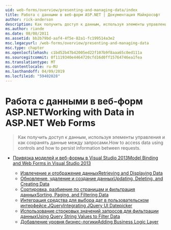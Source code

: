 ```yaml
---
uid: web-forms/overview/presenting-and-managing-data/index
title: Работа с данными в веб-форм ASP.NET | Документация Майкрософт
author: rick-anderson
description: Как получить доступ к данным, используя элементы управления и как сохранять данные между запросами.
ms.author: riande
ms.date: 08/08/2011
ms.assetid: bb2b79bd-aaf4-4f5e-82a1-fc199514a3e2
msc.legacyurl: /web-forms/overview/presenting-and-managing-data
msc.type: chapter
ms.openlocfilehash: c1bd52b47b42005ed22f107b9f8aaa65c0ed111a
ms.sourcegitcommit: 0f1119340e4464720cfd16d0ff15764746ea1fea
ms.translationtype: MT
ms.contentlocale: ru-RU
ms.lasthandoff: 04/09/2019
ms.locfileid: "59402028"
---
```

# <a name="working-with-data-in-aspnet-web-forms"></a><span data-ttu-id="edd53-103">Работа с данными в веб-форм ASP.NET</span><span class="sxs-lookup"><span data-stu-id="edd53-103">Working with Data in ASP.NET Web Forms</span></span>

> <span data-ttu-id="edd53-104">Как получить доступ к данным, используя элементы управления и как сохранять данные между запросами.</span><span class="sxs-lookup"><span data-stu-id="edd53-104">How to access data using controls and how to persist information between requests.</span></span>


- [<span data-ttu-id="edd53-105">Привязка моделей и веб-формы в Visual Studio 2013</span><span class="sxs-lookup"><span data-stu-id="edd53-105">Model Binding and Web Forms in Visual Studio 2013</span></span>](model-binding/index.md)

    - [<span data-ttu-id="edd53-106">Извлечение и отображение данных</span><span class="sxs-lookup"><span data-stu-id="edd53-106">Retrieving and Displaying Data</span></span>](model-binding/retrieving-data.md)
    - [<span data-ttu-id="edd53-107">Обновление, удаление и создание данных</span><span class="sxs-lookup"><span data-stu-id="edd53-107">Updating, Deleting, and Creating Data</span></span>](model-binding/updating-deleting-and-creating-data.md)
    - [<span data-ttu-id="edd53-108">Сортировка, разбиение по страницам и фильтрация данных</span><span class="sxs-lookup"><span data-stu-id="edd53-108">Sorting, Paging, and Filtering Data</span></span>](model-binding/sorting-paging-and-filtering-data.md)
    - [<span data-ttu-id="edd53-109">Интеграция средства для выбора дат в пользовательском интерфейсе JQuery</span><span class="sxs-lookup"><span data-stu-id="edd53-109">Integrating JQuery UI Datepicker</span></span>](model-binding/integrating-jquery-ui.md)
    - [<span data-ttu-id="edd53-110">Использование строковых значений запросов для фильтрации данных</span><span class="sxs-lookup"><span data-stu-id="edd53-110">Using Query String Values to Filter Data</span></span>](model-binding/using-query-string-values-to-retrieve-data.md)
    - [<span data-ttu-id="edd53-111">Добавление уровня бизнес-логики</span><span class="sxs-lookup"><span data-stu-id="edd53-111">Adding Business Logic Layer</span></span>](model-binding/adding-business-logic-layer.md)
